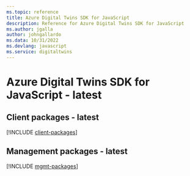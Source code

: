```yaml
---
ms.topic: reference
title: Azure Digital Twins SDK for JavaScript
description: Reference for Azure Digital Twins SDK for JavaScript
ms.author: jgalla
author: johngallardo
ms.data: 10/31/2022
ms.devlang: javascript
ms.service: digitaltwins
---
```

# Azure Digital Twins SDK for JavaScript - latest

## Client packages - latest
[!INCLUDE [client-packages](digital-twins-client-index.md)]
## Management packages - latest
[!INCLUDE [mgmt-packages](digital-twins-mgmt-index.md)]